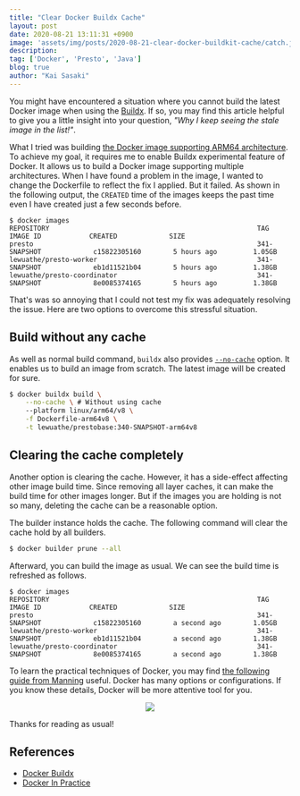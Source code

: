 ```yaml
---
title: "Clear Docker Buildx Cache"
layout: post
date: 2020-08-21 13:11:31 +0900
image: 'assets/img/posts/2020-08-21-clear-docker-buildkit-cache/catch.jpg'
description:
tag: ['Docker', 'Presto', 'Java']
blog: true
author: "Kai Sasaki"
---
```


You might have encountered a situation where you cannot build the latest Docker image when using the [Buildx](https://docs.docker.com/buildx/working-with-buildx/). If so, you may find this article helpful to give you a little insight into your question, *"Why I keep seeing the stale image in the list!"*.

What I tried was building [the Docker image supporting ARM64 architecture](https://github.com/Lewuathe/docker-presto-cluster/commit/bcdaf191829754d93876c1e4d44cb33019bd75ad). To achieve my goal, it requires me to enable Buildx experimental feature of Docker. It allows us to build a Docker image supporting multiple architectures. When I have found a problem in the image, I wanted to change the Dockerfile to reflect the fix I applied. But it failed. As shown in the following output, the `CREATED` time of the images keeps the past time even I have created just a few seconds before.

```
$ docker images
REPOSITORY                                                    TAG                      IMAGE ID            CREATED             SIZE
presto                                                        341-SNAPSHOT             c15822305160        5 hours ago         1.05GB
lewuathe/presto-worker                                        341-SNAPSHOT             eb1d11521b04        5 hours ago         1.38GB
lewuathe/presto-coordinator                                   341-SNAPSHOT             8e0085374165        5 hours ago         1.38GB
```

That's was so annoying that I could not test my fix was adequately resolving the issue. Here are two options to overcome this stressful situation.

## Build without any cache

As well as normal build command, `buildx` also provides [`--no-cache`](https://thenewstack.io/understanding-the-docker-cache-for-faster-builds/#:~:text=When%20the%20'%E2%80%93no%2Dcache,the%20maximum%20amount%20of%20time.) option. It enables us to build an image from scratch. The latest image will be created for sure.

```sh
$ docker buildx build \
    --no-cache \ # Without using cache
    --platform linux/arm64/v8 \
    -f Dockerfile-arm64v8 \
    -t lewuathe/prestobase:340-SNAPSHOT-arm64v8
```

## Clearing the cache completely

Another option is clearing the cache. However, it has a side-effect affecting other image build time. Since removing all layer caches, it can make the build time for other images longer. But if the images you are holding is not so many, deleting the cache can be a reasonable option.

The builder instance holds the cache. The following command will clear the cache hold by all builders.

```sh
$ docker builder prune --all
```

Afterward, you can build the image as usual. We can see the build time is refreshed as follows.


```
$ docker images
REPOSITORY                                                    TAG                      IMAGE ID            CREATED             SIZE
presto                                                        341-SNAPSHOT             c15822305160        a second ago        1.05GB
lewuathe/presto-worker                                        341-SNAPSHOT             eb1d11521b04        a second ago        1.38GB
lewuathe/presto-coordinator                                   341-SNAPSHOT             8e0085374165        a second ago        1.38GB
```

To learn the practical techniques of Docker, you may find [the following guide from Manning](https://www.amazon.com/gp/product/1617294802/ref=as_li_qf_asin_il_tl?ie=UTF8&tag=lewuathe-20&creative=9325&linkCode=as2&creativeASIN=1617294802&linkId=9e74c652a72e58e3287c30b704effbde) useful. Docker has many options or configurations. If you know these details, Docker will be more attentive tool for you.

<div style='text-align: center;'>
<a target="_blank"  href="https://www.amazon.com/gp/product/1617294802/ref=as_li_tl?ie=UTF8&camp=1789&creative=9325&creativeASIN=1617294802&linkCode=as2&tag=lewuathe-20&linkId=4e8ef0281e7a4fb958f91ce8f10e706c"><img border="0" src="//ws-na.amazon-adsystem.com/widgets/q?_encoding=UTF8&MarketPlace=US&ASIN=1617294802&ServiceVersion=20070822&ID=AsinImage&WS=1&Format=_SL250_&tag=lewuathe-20" ></a><img src="//ir-na.amazon-adsystem.com/e/ir?t=lewuathe-20&l=am2&o=1&a=1617294802" width="1" height="1" border="0" alt="" style="border:none !important; margin:0px !important;" />
</div>

Thanks for reading as usual!

## References
- [Docker Buildx](https://docs.docker.com/buildx/working-with-buildx/)
- [Docker In Practice](https://www.amazon.com/gp/product/1617294802/ref=as_li_qf_asin_il_tl?ie=UTF8&tag=lewuathe-20&creative=9325&linkCode=as2&creativeASIN=1617294802&linkId=9e74c652a72e58e3287c30b704effbde)